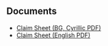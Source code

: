 ## Documents
- [Claim Sheet (BG, Cyrillic PDF)](https://github.com/air-highways/fabrika-za-izobretenia/blob/999852a3c9a80e329e7f50d338952adb24bb30c6/Fabrika_za_Izobretenia_Klub_Bulgaria_Claim_Sheet_Cyrillic_FIXED.pdf)
- [Claim Sheet (English PDF)](https://github.com/air-highways/fabrika-za-izobretenia/blob/999852a3c9a80e329e7f50d338952adb24bb30c6/Claim_Sheet_Unique_Projects_EN.pdf)
